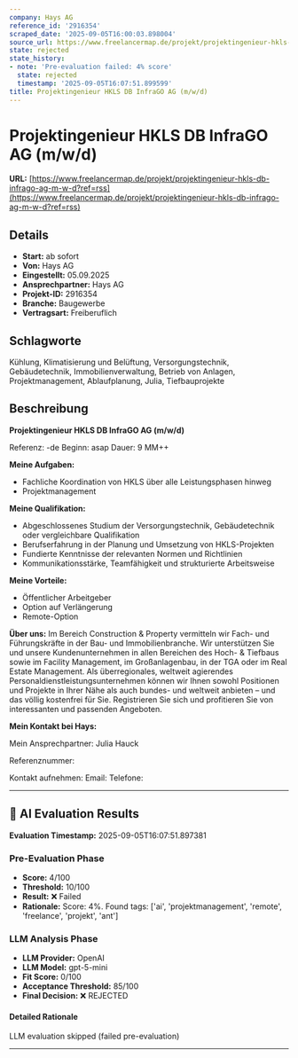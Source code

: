 ```yaml
---
company: Hays AG
reference_id: '2916354'
scraped_date: '2025-09-05T16:00:03.898004'
source_url: https://www.freelancermap.de/projekt/projektingenieur-hkls-db-infrago-ag-m-w-d?ref=rss
state: rejected
state_history:
- note: 'Pre-evaluation failed: 4% score'
  state: rejected
  timestamp: '2025-09-05T16:07:51.899599'
title: Projektingenieur HKLS DB InfraGO AG (m/w/d)
---
```



# Projektingenieur HKLS DB InfraGO AG (m/w/d)
**URL:** [https://www.freelancermap.de/projekt/projektingenieur-hkls-db-infrago-ag-m-w-d?ref=rss](https://www.freelancermap.de/projekt/projektingenieur-hkls-db-infrago-ag-m-w-d?ref=rss)
## Details
- **Start:** ab sofort
- **Von:** Hays AG
- **Eingestellt:** 05.09.2025
- **Ansprechpartner:** Hays AG
- **Projekt-ID:** 2916354
- **Branche:** Baugewerbe
- **Vertragsart:** Freiberuflich

## Schlagworte
Kühlung, Klimatisierung und Belüftung, Versorgungstechnik, Gebäudetechnik, Immobilienverwaltung, Betrieb von Anlagen, Projektmanagement, Ablaufplanung, Julia, Tiefbauprojekte

## Beschreibung
**Projektingenieur HKLS DB InfraGO AG (m/w/d)**

Referenz: -de
Beginn: asap
Dauer: 9 MM++

**Meine Aufgaben:**

- Fachliche Koordination von HKLS über alle Leistungsphasen hinweg
- Projektmanagement

**Meine Qualifikation:**

- Abgeschlossenes Studium der Versorgungstechnik, Gebäudetechnik oder vergleichbare Qualifikation
- Berufserfahrung in der Planung und Umsetzung von HKLS-Projekten
- Fundierte Kenntnisse der relevanten Normen und Richtlinien
- Kommunikationsstärke, Teamfähigkeit und strukturierte Arbeitsweise

**Meine Vorteile:**

- Öffentlicher Arbeitgeber
- Option auf Verlängerung
- Remote-Option

**Über uns:**
Im Bereich Construction & Property vermitteln wir Fach- und Führungskräfte in der Bau- und Immobilienbranche. Wir unterstützen Sie und unsere Kundenunternehmen in allen Bereichen des Hoch- & Tiefbaus sowie im Facility Management, im Großanlagenbau, in der TGA oder im Real Estate Management. Als überregionales, weltweit agierendes Personaldienstleistungsunternehmen können wir Ihnen sowohl Positionen und Projekte in Ihrer Nähe als auch bundes- und weltweit anbieten – und das völlig kostenfrei für Sie. Registrieren Sie sich und profitieren Sie von interessanten und passenden Angeboten.

**Mein Kontakt bei Hays:**

Mein Ansprechpartner:
Julia Hauck

Referenznummer:

Kontakt aufnehmen:
Email:
Telefone:

---

## 🤖 AI Evaluation Results

**Evaluation Timestamp:** 2025-09-05T16:07:51.897381

### Pre-Evaluation Phase
- **Score:** 4/100
- **Threshold:** 10/100
- **Result:** ❌ Failed
- **Rationale:** Score: 4%. Found tags: ['ai', 'projektmanagement', 'remote', 'freelance', 'projekt', 'ant']

### LLM Analysis Phase
- **LLM Provider:** OpenAI
- **LLM Model:** gpt-5-mini
- **Fit Score:** 0/100
- **Acceptance Threshold:** 85/100
- **Final Decision:** ❌ REJECTED

#### Detailed Rationale
LLM evaluation skipped (failed pre-evaluation)

---
